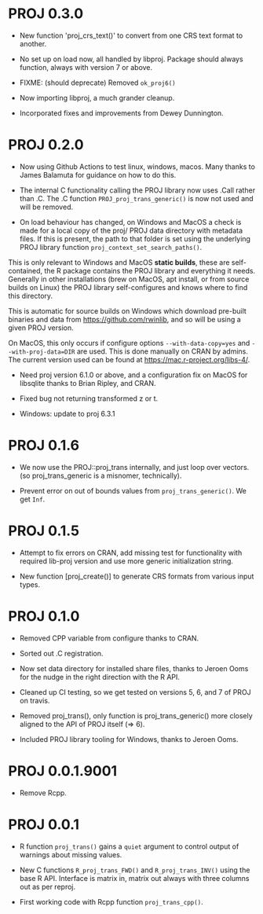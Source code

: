 # PROJ 0.3.0

* New function 'proj_crs_text()' to convert from one CRS text format to another.

* No set up on load now, all handled by libproj. Package should always function,
always with version 7 or above.

* FIXME:  (should deprecate) Removed `ok_proj6()`

* Now importing libproj, a much grander cleanup.

* Incorporated fixes and improvements from Dewey Dunnington.


# PROJ 0.2.0

* Now using Github Actions to test linux, windows, macos. Many thanks to James Balamuta for guidance on how to do this. 

* The internal C functionality calling the PROJ library now uses .Call rather than .C. The .C function
 `PROJ_proj_trans_generic()` is now not used and will be removed. 

* On load behaviour has changed, on Windows and MacOS a check is made for a local copy of the proj/
 PROJ data directory with metadata files. If this is present, the path to that folder is set using the
 underlying PROJ library function `proj_context_set_search_paths()`. 
 
 This is only relevant to Windows and MacOS **static builds**, these are self-contained, the R package contains the
 PROJ library and everything it needs. Generally in other installations (brew on MacOS, apt install, or from source builds 
 on Linux) the PROJ library self-configures and knows where to find this directory. 
 
 This is automatic for source builds on Windows which download pre-built binaries and data from https://github.com/rwinlib, and
 so will be using a given PROJ version. 
 
 On MacOS, this only occurs if configure options `--with-data-copy=yes` and `--with-proj-data=DIR` are used. This 
 is done manually on CRAN by admins. The current version used can be found at https://mac.r-project.org/libs-4/. 
 
* Need proj version 6.1.0 or above, and a configuration fix on MacOS for libsqlite thanks to Brian Ripley, and CRAN. 

* Fixed bug not returning transformed z or t. 

* Windows: update to proj 6.3.1

# PROJ 0.1.6

* We now use the PROJ::proj_trans internally, and just loop over vectors. 
(so proj_trans_generic is a misnomer, technically). 

* Prevent error on out of bounds values from `proj_trans_generic()`. We get `Inf`. 

# PROJ 0.1.5

* Attempt to fix errors on CRAN, add missing test for functionality 
 with required lib-proj version and use more generic initialization string. 
 
* New function [proj_create()] to generate CRS formats from various input types. 

# PROJ 0.1.0

* Removed CPP variable from configure thanks to CRAN. 

* Sorted out .C registration. 

* Now set data directory for installed share files, thanks to Jeroen Ooms for the nudge in the right
 direction with the R API. 

* Cleaned up CI testing, so we get tested on versions 5, 6, and 7 of PROJ on travis. 

* Removed proj_trans(), only function is proj_trans_generic() more closely aligned to the
 API of PROJ itself (=> 6). 

* Included PROJ library tooling for Windows, thanks to Jeroen Ooms. 

# PROJ 0.0.1.9001

* Remove Rcpp. 

# PROJ 0.0.1

* R function `proj_trans()` gains a `quiet` argument to control output of warnings about missing
 values. 
 
* New C functions `R_proj_trans_FWD()` and `R_proj_trans_INV()` using the base R API. Interface is matrix in, matrix out always with three columns out as per reproj.  

* First working code with Rcpp function `proj_trans_cpp()`. 
